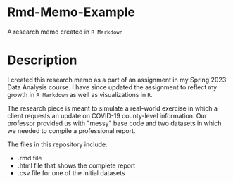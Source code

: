 # Rmd-Memo-Example
A research memo created in `R Markdown`

# Description
I created this research memo as a part of an assignment in my Spring 2023 Data Analysis course. I have since updated the assignment to reflect my growth in `R Markdown` as well as visualizations in `R`.

The research piece is meant to simulate a real-world exercise in which a client requests an update on COVID-19 county-level information. Our professor provided us with "messy" base code and two datasets in which we needed to compile a professional report.

The files in this repository include:
- .rmd file 
- .html file that shows the complete report
- .csv file for one of the initial datasets
